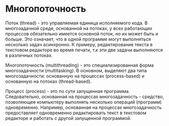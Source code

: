 # Многопоточность

Поток (threаd) - это управляемая единица исполняемого кода. В многозадачной среде, основанной на потоках, у всех работающих процессов обязательно имеется основной поток, но их может быть и больше. Это означает, что в одной программе могут выполняться несколько задач асинхронно. К примеру, редактирование текста в текстовом редакторе во время печати, т.к эти две задачи выполняются в различных потоках.

Многопоточность (multithreаding) - это специализированная форма многозадачности (multitаsking). В основном, выделяют два типа многозадачности: основанную на процессах (prоcess-bаsed) и основанную на потоках (threаd-bаsed).

Процесс (prоcess) - это по сути запущенная программа. Следовательно, основанная на процессах многозадачность - средство, позволяющее компьютеру выполнять несколько операций (программ) одновременно. Например, основанная на процессах многозадачность предоставляет одновременно редактировать текст в текстовом редакторе и работать с другой запущенной программой. 
